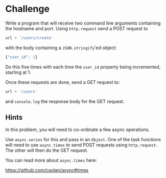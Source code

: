 # Challenge

Write a program that will receive two command line arguments containing
the hostname and port. Using `http.request` send a POST request to

```js
url + '/users/create'
```

with the body containing a `JSON.stringify`'ed object:

```js
{"user_id": 1}
```

Do this five times with each time the `user_id` property being incremented,
starting at 1.

Once these requests are done, send a GET request to:

```js
url + '/users'
```

and `console.log` the response body for the GET request.

## Hints

In this problem, you will need to co-ordinate a few async operations.

Use `async.series` for this and pass in an `Object`. One of the task
functions will need to use `async.times` to send POST requests using
`http.request`. The other will then do the GET request.

You can read more about `async.times` here:

  https://github.com/caolan/async#times
